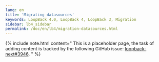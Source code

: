 ```yaml
---
lang: en
title: 'Migrating datasources'
keywords: LoopBack 4.0, LoopBack 4, LoopBack 3, Migration
sidebar: lb4_sidebar
permalink: /doc/en/lb4/migration-datasources.html
---
```


{% include note.html content="
This is a placeholder page, the task of adding content is tracked by the
following GitHub issue:
[loopback-next#3946](https://github.com/strongloop/loopback-next/issues/3946).
" %}
